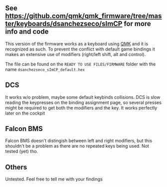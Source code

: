 ## See https://github.com/qmk/qmk_firmware/tree/master/keyboards/dsanchezseco/sImCP for more info and code

This version of the firmware works as a keyboard using [QMK](https://github.com/qmk/qmk_firmware) and it is recognized as such.
To prevent the conflict with default game bindings it makes an extensive use of modifiers (right/left shift, alt and control).

The file can be found on the `READY TO USE FILES/FIRMWARE` folder with the name `dsanchezseco_sImCP_default.hex`

## DCS 
It works w/o problem, maybe some default keybinds collisions. DCS is slow reading the keypresses on the binding assignment page, so several presses might be required to get both the modifiers and the key. It works perfectly later on the cockpit

## Falcon BMS
Falcon BMS doesn't distingish between left and right modifiers, but this shouldn't be a problem as there are no repeated keys being used. Not tested (yet) tho.

## Others

Untested. Feel free to tell me with your findings